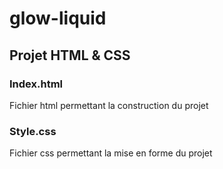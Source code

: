# glow-liquid

## Projet HTML & CSS

### Index.html 
Fichier html permettant la construction du projet

### Style.css
Fichier css permettant la mise en forme du projet
